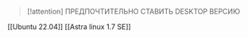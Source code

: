 > [!attention] 
> ПРЕДПОЧТИТЕЛЬНО СТАВИТЬ DESKTOP ВЕРСИЮ
	 
[[Ubuntu 22.04]]
[[Astra linux 1.7 SE]]
